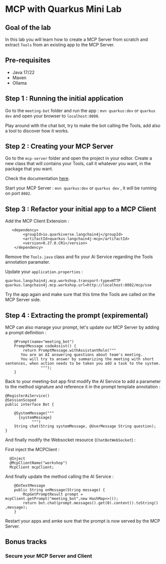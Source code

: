 # MCP with Quarkus Mini Lab

## Goal of the lab

In this lab you will learn how to create a MCP Server from scratch and extract `Tools` from an existing app to the MCP Server.

## Pre-requisites 

* Java 17/22
* Maven
* Ollama

## Step 1 : Running the initial application

Go to the `meeting-bot` folder and run the app : `mvn quarkus:dev` or `quarkus dev` and open your browser to `localhost:8080`. 

Play around with the chat bot, try to make the bot calling the Tools, add also a tool to discover how it works. 

## Step 2 : Creating your MCP Server

Go to the `mcp-server` folder and open the project in your editor. Create a new class that will contains your Tools, call it whatever you want, in the package that you want. 

Check the documentation [here](https://docs.quarkiverse.io/quarkus-mcp-server/dev/). 

Start your MCP Server :  `mvn quarkus:dev` or `quarkus dev` , it will be running on port `8082`. 

## Step 3 : Refactor your initial app to a MCP Client

Add the MCP Client Extension : 

```
   <dependency>
        <groupId>io.quarkiverse.langchain4j</groupId>
        <artifactId>quarkus-langchain4j-mcp</artifactId>
        <version>0.27.0.CR1</version>
    </dependency>
```

Remove the `Tools.java` class and fix your Ai Service regarding the Tools annotation paramater.

Update your `application.properties` : 

```
quarkus.langchain4j.mcp.workshop.transport-type=HTTP
quarkus.langchain4j.mcp.workshop.url=http://localhost:8082/mcp/sse

```

Try the app again and make sure that this time the Tools are called on the MCP Server side. 

## Step 4 : Extracting the prompt (expiremental)

MCP can also manage your prompt, let's update our MCP Server by adding a prompt definition : 

```
    @Prompt(name="meeting_bot")
    PromptMessage codeAssist() {
        return PromptMessage.withAssistantRole("""
       You are an AI answering questions about team's meeting.
       You will try to answer by summarizing the meeting with short sentences, when action needs to be taken you add a task to the system.
                """);
    }

```

Back to your meeting-bot app first modify the AI Service to add a parameter to the method signature and reference it in the prompt template annotation : 

```
@RegisterAiService()
@SessionScoped
public interface Bot {

    @SystemMessage("""
      {systemMessage}
            """)
    String chat(String systemMessage, @UserMessage String question);
}

```

And finally modify the Websocket resource (`ChatBotWebSocket`) : 

First inject the MCPClient : 

```
  @Inject
  @McpClientName("workshop")
  McpClient mcpClient;
```

And finally update the method calling the AI Service : 

```
    @OnTextMessage
    public String onMessage(String message) {
        McpGetPromptResult prompt =  mcpClient.getPrompt("meeting_bot",new HashMap<>());
        return bot.chat(prompt.messages().get(0).content().toString() ,message);
    }
```

Restart your apps and amke sure that the prompt is now served by the MCP Server.

## Bonus tracks 

### Secure your MCP Server and Client




